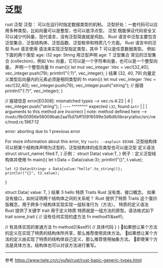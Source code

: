 # 泛型

rust 泛型
泛型： 可以在运行时指定数据类型的机制。
泛型好处：一套代码可以应用多种类型。比如向量可以是整型，也可以是浮点型。
泛型 既能保证代码安全又可以减少代码量，现代语言，没有泛型简直就是鸡肋。
Rust 语言中泛型主要包含 泛型集合、泛型结构体、泛型函数、泛型枚举和特质几个方面。
Rust 语言中的泛型
Rust 语言使用 <T> 语法来实现泛型指定类型，其中 T 可以是任意数据类型。
例如下面的两个类型 
age: i32
age: String
用泛型声明
age: T
泛型集合
常见的泛型集合 (collection)，例如 Vec 向量，它可以是一个字符串向量，也可以是一个整型向量。
声明一个整型向量
fn main(){
    let mut vec_integer :Vec<i32> = vec![32,40];
    vec_integer.push(79);
    println!("{:?}", vec_integer);
}
结果
[32, 40, 79]
向量定义类型后向量内的元素必须是相同类型的
fn main(){
    let mut vec_integer :Vec<i32> = vec![32,40];
    vec_integer.push(79);
    vec_integer.push("string");  // 报错
    println!("{:?}", vec_integer);
}

// 报错信息
error[E0308]: mismatched types
 --> vec.rs:4:22
  |
4 |     vec_integer.push("string");
  |                 ---- ^^^^^^^^ expected `i32`, found `&str`
  |                 |
  |                 arguments to this method are incorrect
  |
note: method defined here
 --> /rustc/9b00956e56009bab2aa15d7bff10916599e3d6d6/library/alloc/src/vec/mod.rs:1967:12

error: aborting due to 1 previous error

For more information about this error, try `rustc --explain E0308`.
泛型结构体
可以把某个结构体声明为泛型的，泛型结构体的成员类型也可以是泛型
定义语法
struct struct_name<T>{
  filed:T,
}
示例：
struct Data<T>{
  value:T,
}
例子：定义泛型结构体并使用
fn main(){
    let t:Data<i32> = Data{value:3};
    println!("{}", t.value);

    let t2:Data<String> = Data{value:"hello".to_string()};
    println!("{}", t2.value);
}

struct Data<T>{
    value: T,
}
结果
3
hello
特质 Traits
Rust 没有类、接口概念。
如果没有接口，如何证明两个结构体之间的关系呢？
Rust 提供了特质 Traits 这个蛋炒饭概念，用于跨多个结构体实现实现一组标准行为（方法）。
特质的定义语法
Rust 提供了关键字 trait 用于定义特质
特质就是一组方法的原型。语法格式如下
trait some_trait {
  // 没有任何实现的虚方法
  fn method1(&self);

  // 有具体实现的普通方法
  fn method2(&self){
     // 具体代码
  }
}
如果想让某个方法的定义在实现了特质的结构体所共享，那么推荐使用具体方法。
如果想让某个方法的定义由实现了特质的结构体自己定义，那么推荐使用抽象方法。
即使某个方法是具体方法，结构体也可以对该方法进行重写。



---

参考
https://www.twle.cn/c/yufei/rust/rust-basic-generic-types.html
